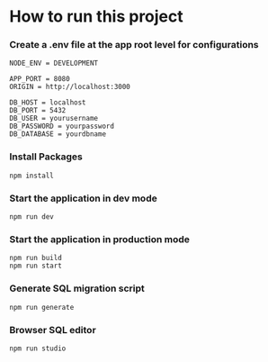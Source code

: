 # How to run this project

### Create a .env file at the app root level for configurations
    NODE_ENV = DEVELOPMENT

    APP_PORT = 8080
    ORIGIN = http://localhost:3000

    DB_HOST = localhost
    DB_PORT = 5432
    DB_USER = yourusername
    DB_PASSWORD = yourpassword
    DB_DATABASE = yourdbname


### Install Packages
    npm install


### Start the application in dev mode
    npm run dev


### Start the application in production mode
    npm run build
    npm run start


### Generate SQL migration script
    npm run generate


### Browser SQL editor
    npm run studio
